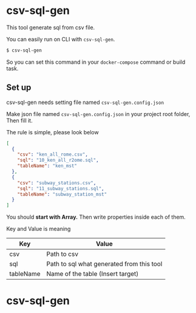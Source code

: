 # csv-sql-gen

This tool generate sql from csv file.

You can easily run on CLI with `csv-sql-gen`.

```bash
$ csv-sql-gen
```

So you can set this command in your `docker-compose` command or build task.

## Set up

csv-sql-gen needs setting file named `csv-sql-gen.config.json`

Make json file named `csv-sql-gen.config.json` in your project root folder, Then fill it.

The rule is simple, please look below

```json
[
  {
    "csv": "ken_all_rome.csv",
    "sql": "10_ken_all_r2ome.sql",
    "tableName": "ken_mst"
  },
  {
    "csv": "subway_stations.csv",
    "sql": "11_subway_stations.sql",
    "tableName": "subway_station_mst"
  }
]
```

You should **start with Array.** Then write properties inside each of them.

Key and Value is meaning

| Key       | Value                                     |
| --------- | ----------------------------------------- |
| csv       | Path to csv                               |
| sql       | Path to sql what generated from this tool |
| tableName | Name of the table (Insert target)         |
# csv-sql-gen
